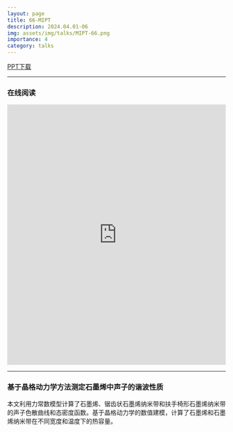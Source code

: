```yaml
---
layout: page
title: 66-MIPT
description: 2024.04.01-06
img: assets/img/talks/MIPT-66.png
importance: 4
category: talks
---
```


[PPT下载](https://lyushisyan.github.io/assets/pdf/talks/MIPT-2024-PPT.pdf)

---

### 在线阅读

<iframe src="https://lyushisyan.github.io/assets/pdf/talks/MIPT-2024-PPT.pdf" width="100%" height="600px" style="border:none;"></iframe>

--- 

### 基于晶格动力学方法测定石墨烯中声子的谐波性质

本文利用力常数模型计算了石墨烯、锯齿状石墨烯纳米带和扶手椅形石墨烯纳米带的声子色散曲线和态密度函数。基于晶格动力学的数值建模，计算了石墨烯和石墨烯纳米带在不同宽度和温度下的热容量。


